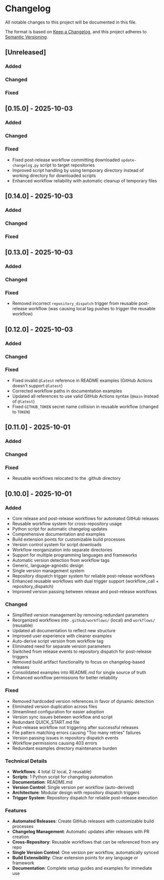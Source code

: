 # Changelog

All notable changes to this project will be documented in this file.

The format is based on [Keep a Changelog](https://keepachangelog.com/en/1.0.0/),
and this project adheres to [Semantic Versioning](https://semver.org/spec/v2.0.0.html).

## [Unreleased]

### Added

### Changed

### Fixed

## [0.15.0] - 2025-10-03

### Added

### Changed

### Fixed
- Fixed post-release workflow committing downloaded `update-changelog.py` script to target repositories
- Improved script handling by using temporary directory instead of working directory for downloaded scripts
- Enhanced workflow reliability with automatic cleanup of temporary files

## [0.14.0] - 2025-10-03

### Added

### Changed

### Fixed

## [0.13.0] - 2025-10-03

### Added

### Changed

### Fixed
- Removed incorrect `repository_dispatch` trigger from reusable post-release workflow (was causing local tag pushes to trigger the reusable workflow)

## [0.12.0] - 2025-10-03

### Added

### Changed

### Fixed
- Fixed invalid `@latest` reference in README examples (GitHub Actions doesn't support `@latest`)
- Corrected workflow paths in documentation examples
- Updated all references to use valid GitHub Actions syntax (`@main` instead of `@latest`)
- Fixed `GITHUB_TOKEN` secret name collision in reusable workflow (changed to `TOKEN`)

## [0.11.0] - 2025-10-01

### Added

### Changed

### Fixed
- Reusable workflows relocated to the .github directory

## [0.10.0] - 2025-10-01

### Added
- Core release and post-release workflows for automated GitHub releases
- Reusable workflow system for cross-repository usage
- Python script for automatic changelog updates
- Comprehensive documentation and examples
- Build extension points for customizable build processes
- Version control system for script downloads
- Workflow reorganization into separate directories
- Support for multiple programming languages and frameworks
- Automatic version detection from workflow tags
- Generic, language-agnostic design
- Single version management system
- Repository dispatch trigger system for reliable post-release workflows
- Enhanced reusable workflows with dual trigger support (workflow_call + repository_dispatch)
- Improved version passing between release and post-release workflows

### Changed
- Simplified version management by removing redundant parameters
- Reorganized workflows into `.github/workflows/` (local) and `workflows/` (reusable)
- Updated all documentation to reflect new structure
- Improved user experience with cleaner examples
- Auto-derive script version from workflow tag
- Eliminated need for separate version parameters
- Switched from release events to repository dispatch for post-release triggers
- Removed build artifact functionality to focus on changelog-based releases
- Consolidated examples into README.md for single source of truth
- Enhanced workflow permissions for better reliability

### Fixed
- Removed hardcoded version references in favor of dynamic detection
- Eliminated version duplication across files
- Streamlined configuration for easier adoption
- Version sync issues between workflow and script
- Redundant QUICK_START.md file
- Post-release workflow not triggering after successful releases
- File pattern matching errors causing "Too many retries" failures
- Version passing issues in repository dispatch events
- Workflow permissions causing 403 errors
- Redundant examples directory maintenance burden

### Technical Details
- **Workflows**: 4 total (2 local, 2 reusable)
- **Scripts**: 1 Python script for changelog automation
- **Documentation**: README.md
- **Version Control**: Single version per workflow (auto-derived)
- **Architecture**: Modular design with repository dispatch triggers
- **Trigger System**: Repository dispatch for reliable post-release execution

### Features
- **Automated Releases**: Create GitHub releases with customizable build processes
- **Changelog Management**: Automatic updates after releases with PR creation
- **Cross-Repository**: Reusable workflows that can be referenced from any repo
- **Single Version Control**: One version per workflow, automatically synced
- **Build Extensibility**: Clear extension points for any language or framework
- **Documentation**: Complete setup guides and examples for immediate use


